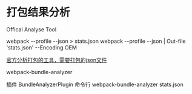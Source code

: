 # 打包结果分析

Offical Analyse Tool

 webpack --profile --json > stats.json
 webpack --profile --json | Out-file 'stats.json' --Encoding OEM

 [官方分析打包的工具，需要打包的json文件](http://webpack.github.io/analyse)

webpack-bundle-analyzer

  插件
    BundleAnalyzerPlugin
  命令行
    webpack-bundle-analyzer stats.json